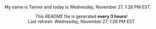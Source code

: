 My name is Tanner and today is Wednesday, November 27, 1:28 PM EST.

<p align="center">This <i>README</i> file is generated <b>every 3 hours</b>!</br>Last refresh: Wednesday, November 27, 1:28 PM EST<br /></p>
